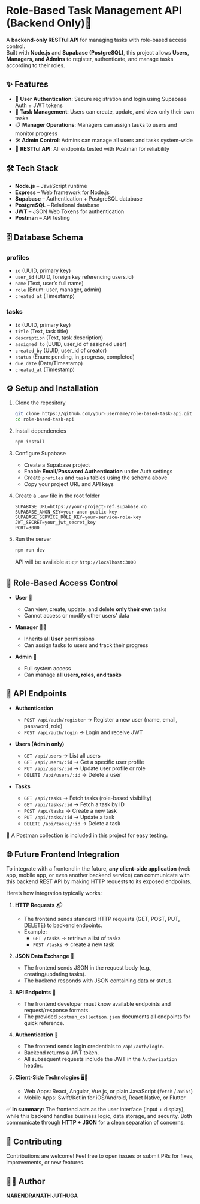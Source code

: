 # Role-Based Task Management API (Backend Only)🚀

A **backend-only RESTful API** for managing tasks with role-based access control.  
Built with **Node.js** and **Supabase (PostgreSQL)**, this project allows **Users, Managers, and Admins** to register, authenticate, and manage tasks according to their roles.  

## ✨ Features

- 🔑 **User Authentication**: Secure registration and login using Supabase Auth + JWT tokens  
- 📝 **Task Management**: Users can create, update, and view only their own tasks  
- 📋 **Manager Operations**: Managers can assign tasks to users and monitor progress  
- 🛠️ **Admin Control**: Admins can manage all users and tasks system-wide  
- 📮 **RESTful API**: All endpoints tested with Postman for reliability  

## 🛠️ Tech Stack

- **Node.js** – JavaScript runtime  
- **Express** – Web framework for Node.js  
- **Supabase** – Authentication + PostgreSQL database  
- **PostgreSQL** – Relational database  
- **JWT** – JSON Web Tokens for authentication  
- **Postman** – API testing  

## 🗄️ Database Schema

### profiles
- `id` (UUID, primary key)  
- `user_id` (UUID, foreign key referencing users.id)  
- `name` (Text, user’s full name)  
- `role` (Enum: user, manager, admin)  
- `created_at` (Timestamp)  

### tasks
- `id` (UUID, primary key)  
- `title` (Text, task title)  
- `description` (Text, task description)  
- `assigned_to` (UUID, user_id of assigned user)  
- `created_by` (UUID, user_id of creator)  
- `status` (Enum: pending, in_progress, completed)  
- `due_date` (Date/Timestamp)  
- `created_at` (Timestamp)  

## ⚙️ Setup and Installation

1. Clone the repository  
   ```bash
   git clone https://github.com/your-username/role-based-task-api.git
   cd role-based-task-api
   ```

2. Install dependencies  
   ```bash
   npm install
   ```

3. Configure Supabase  
   - Create a Supabase project  
   - Enable **Email/Password Authentication** under Auth settings  
   - Create `profiles` and `tasks` tables using the schema above  
   - Copy your project URL and API keys  

4. Create a `.env` file in the root folder  
   ```env
   SUPABASE_URL=https://your-project-ref.supabase.co
   SUPABASE_ANON_KEY=your-anon-public-key
   SUPABASE_SERVICE_ROLE_KEY=your-service-role-key
   JWT_SECRET=your_jwt_secret_key
   PORT=3000
   ```

5. Run the server  
   ```bash
   npm run dev
   ```  
   API will be available at 👉 `http://localhost:3000`

## 🔐 Role-Based Access Control

- **User** 👤  
  - Can view, create, update, and delete **only their own** tasks  
  - Cannot access or modify other users’ data  

- **Manager** 🧑‍💼  
  - Inherits all **User** permissions  
  - Can assign tasks to users and track their progress  

- **Admin** 👑  
  - Full system access  
  - Can manage **all users, roles, and tasks**  

## 📡 API Endpoints

- **Authentication**  
  - `POST /api/auth/register` → Register a new user (name, email, password, role)  
  - `POST /api/auth/login` → Login and receive JWT  

- **Users (Admin only)**  
  - `GET /api/users` → List all users  
  - `GET /api/users/:id` → Get a specific user profile  
  - `PUT /api/users/:id` → Update user profile or role  
  - `DELETE /api/users/:id` → Delete a user  

- **Tasks**  
  - `GET /api/tasks` → Fetch tasks (role-based visibility)  
  - `GET /api/tasks/:id` → Fetch a task by ID  
  - `POST /api/tasks` → Create a new task  
  - `PUT /api/tasks/:id` → Update a task  
  - `DELETE /api/tasks/:id` → Delete a task  

📌 A Postman collection is included in this project for easy testing.  

## 🌐 Future Frontend Integration

To integrate with a frontend in the future, **any client-side application** (web app, mobile app, or even another backend service) can communicate with this backend REST API by making HTTP requests to its exposed endpoints.  

Here’s how integration typically works:  

1. **HTTP Requests** 📬  
   - The frontend sends standard HTTP requests (GET, POST, PUT, DELETE) to backend endpoints.  
   - Example:  
     - `GET /tasks` → retrieve a list of tasks  
     - `POST /tasks` → create a new task  

2. **JSON Data Exchange** 🔄  
   - The frontend sends JSON in the request body (e.g., creating/updating tasks).  
   - The backend responds with JSON containing data or status.  

3. **API Endpoints** 🔗  
   - The frontend developer must know available endpoints and request/response formats.  
   - The provided `postman_collection.json` documents all endpoints for quick reference.  

4. **Authentication** 🔑  
   - The frontend sends login credentials to `/api/auth/login`.  
   - Backend returns a JWT token.  
   - All subsequent requests include the JWT in the `Authorization` header.  

5. **Client-Side Technologies** 🖥️📱  
   - Web Apps: React, Angular, Vue.js, or plain JavaScript (`fetch` / `axios`)  
   - Mobile Apps: Swift/Kotlin for iOS/Android, React Native, or Flutter  

✅ **In summary:** The frontend acts as the user interface (input + display), while this backend handles business logic, data storage, and security. Both communicate through **HTTP + JSON** for a clean separation of concerns.  

## 🤝 Contributing

Contributions are welcome! Feel free to open issues or submit PRs for fixes, improvements, or new features.  

## 👨‍💻 Author

**NARENDRANATH JUTHUGA**  
